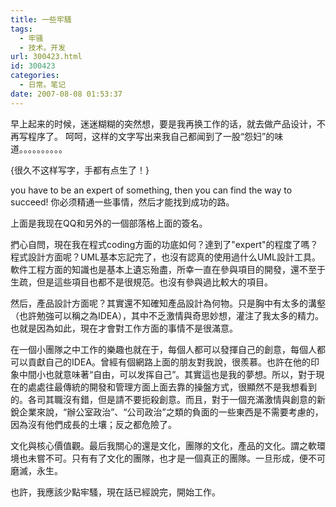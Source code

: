 ```yaml
---
title: 一些牢騷
tags:
  - 牢骚
  - 技术。开发
url: 300423.html
id: 300423
categories:
  - 日常。笔记
date: 2007-08-08 01:53:37
---
```


早上起来的时候，迷迷糊糊的突然想，要是我再换工作的话，就去做产品设计，不再写程序了。
呵呵，这样的文字写出来我自己都闻到了一股“怨妇”的味道。。。。。。。。。。

{很久不这样写字，手都有点生了！}

you have to be an expert of something, then you can find the way to succeed!
你必须精通一些事情，然后才能找到成功的路。

上面是我现在QQ和另外的一個部落格上面的簽名。

捫心自問，現在我在程式coding方面的功底如何？達到了"expert"的程度了嗎？程式設計方面呢？UML基本忘記完了，也沒有認真的使用過什么UML設計工具。軟件工程方面的知識也是基本上遺忘殆盡，所幸一直在參與項目的開發，還不至于生疏，但是這些項目也都不是很規范。也沒有參與過比較大的項目。

然后，產品設計方面呢？其實還不知確知產品設計為何物。只是胸中有太多的溝壑（也許勉強可以稱之為IDEA），其中不乏激情與奇思妙想，灌注了我太多的精力。也就是因為如此，現在才會對工作方面的事情不是很滿意。

在一個小團隊之中工作的樂趣也就在于，每個人都可以發揮自己的創意，每個人都可以貢獻自己的IDEA。曾經有個網路上面的朋友對我說，很羨慕。也許在他的印象中間小也就意味著“自由，可以发挥自己”。其實這也是我的夢想。所以，對于現在的處處往最傳統的開發和管理方面上面去靠的操盤方式，很顯然不是我想看到的。各司其職沒有錯，但是請不要扼殺創意。而且，對于一個充滿激情與創意的新銳企業來說，“辦公室政治”、“公司政治”之類的負面的一些東西是不需要考慮的，因為沒有他們成長的土壤；反之都危險了。

文化與核心價值觀。最后我關心的還是文化，團隊的文化，產品的文化。謂之軟環境也未嘗不可。只有有了文化的團隊，也才是一個真正的團隊。一旦形成，便不可磨滅，永生。

也許，我應該少點牢騷，現在話已經說完，開始工作。